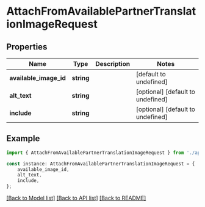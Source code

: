 # AttachFromAvailablePartnerTranslationImageRequest


## Properties

Name | Type | Description | Notes
------------ | ------------- | ------------- | -------------
**available_image_id** | **string** |  | [default to undefined]
**alt_text** | **string** |  | [optional] [default to undefined]
**include** | **string** |  | [optional] [default to undefined]

## Example

```typescript
import { AttachFromAvailablePartnerTranslationImageRequest } from './api';

const instance: AttachFromAvailablePartnerTranslationImageRequest = {
    available_image_id,
    alt_text,
    include,
};
```

[[Back to Model list]](../README.md#documentation-for-models) [[Back to API list]](../README.md#documentation-for-api-endpoints) [[Back to README]](../README.md)

